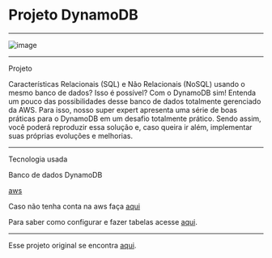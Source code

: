# Projeto  DynamoDB
***********************************************************************************************************


![image](https://user-images.githubusercontent.com/72118415/235280432-4f29f15d-3b27-4e74-a76b-05776ae251a6.png)


********************************************************************************************************
Projeto 

Características Relacionais (SQL) e Não Relacionais (NoSQL) usando o mesmo banco de dados? Isso é possível? 
Com o DynamoDB sim! Entenda um pouco das possibilidades desse banco de dados totalmente gerenciado da AWS. 
Para isso, nosso super expert apresenta uma série de boas práticas para o DynamoDB em um desafio totalmente
prático. Sendo assim, você poderá reproduzir essa solução e, caso queira ir além, implementar suas próprias 
evoluções e melhorias.
*******************************************************************************************************
Tecnologia usada


Banco de dados  DynamoDB

[aws](https://docs.aws.amazon.com/pt_br/amazondynamodb/latest/developerguide/Introduction.html) 

Caso não tenha conta na aws faça [aqui](https://aws.amazon.com/)

Para saber como configurar e fazer tabelas acesse [aqui](https://docs.aws.amazon.com/amazondynamodb/latest/developerguide/service_code_examples.html).
******************************************************************************************************

Esse projeto original se encontra [aqui](https://github.com/cassianobrexbit/dio-live-dynamodb).
